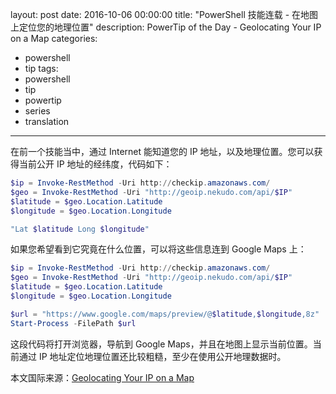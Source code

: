 ﻿layout: post
date: 2016-10-06 00:00:00
title: "PowerShell 技能连载 - 在地图上定位您的地理位置"
description: PowerTip of the Day - Geolocating Your IP on a Map
categories:
- powershell
- tip
tags:
- powershell
- tip
- powertip
- series
- translation
---
在前一个技能当中，通过 Internet 能知道您的 IP 地址，以及地理位置。您可以获得当前公开 IP 地址的经纬度，代码如下：

```powershell
$ip = Invoke-RestMethod -Uri http://checkip.amazonaws.com/ 
$geo = Invoke-RestMethod -Uri "http://geoip.nekudo.com/api/$IP" 
$latitude = $geo.Location.Latitude
$longitude = $geo.Location.Longitude

"Lat $latitude Long $longitude"
```

如果您希望看到它究竟在什么位置，可以将这些信息连到 Google Maps 上：

```powershell
$ip = Invoke-RestMethod -Uri http://checkip.amazonaws.com/ 
$geo = Invoke-RestMethod -Uri "http://geoip.nekudo.com/api/$IP" 
$latitude = $geo.Location.Latitude
$longitude = $geo.Location.Longitude

$url = "https://www.google.com/maps/preview/@$latitude,$longitude,8z"
Start-Process -FilePath $url
```

这段代码将打开浏览器，导航到 Google Maps，并且在地图上显示当前位置。当前通过 IP 地址定位地理位置还比较粗糙，至少在使用公开地理数据时。

<!--more-->
本文国际来源：[Geolocating Your IP on a Map](http://community.idera.com/powershell/powertips/b/tips/posts/geolocating-your-ip-on-a-map)
